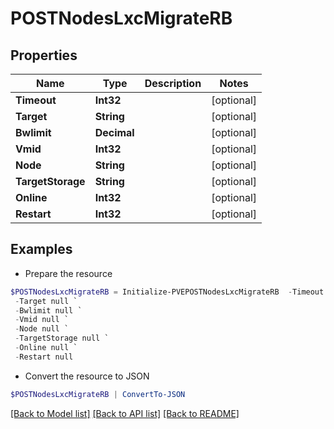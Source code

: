 # POSTNodesLxcMigrateRB
## Properties

Name | Type | Description | Notes
------------ | ------------- | ------------- | -------------
**Timeout** | **Int32** |  | [optional] 
**Target** | **String** |  | [optional] 
**Bwlimit** | **Decimal** |  | [optional] 
**Vmid** | **Int32** |  | [optional] 
**Node** | **String** |  | [optional] 
**TargetStorage** | **String** |  | [optional] 
**Online** | **Int32** |  | [optional] 
**Restart** | **Int32** |  | [optional] 

## Examples

- Prepare the resource
```powershell
$POSTNodesLxcMigrateRB = Initialize-PVEPOSTNodesLxcMigrateRB  -Timeout null `
 -Target null `
 -Bwlimit null `
 -Vmid null `
 -Node null `
 -TargetStorage null `
 -Online null `
 -Restart null
```

- Convert the resource to JSON
```powershell
$POSTNodesLxcMigrateRB | ConvertTo-JSON
```

[[Back to Model list]](../README.md#documentation-for-models) [[Back to API list]](../README.md#documentation-for-api-endpoints) [[Back to README]](../README.md)

